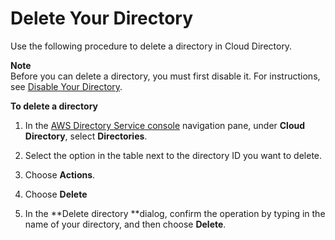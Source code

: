 # Delete Your Directory<a name="how_to_manage_directory_delete"></a>

Use the following procedure to delete a directory in Cloud Directory\.

**Note**  
Before you can delete a directory, you must first disable it\. For instructions, see [Disable Your Directory](how_to_manage_directory_disable.md)\.

**To delete a directory**

1. In the [AWS Directory Service console](https://console.aws.amazon.com/directoryservicev2/) navigation pane, under **Cloud Directory**, select **Directories**\.

1. Select the option in the table next to the directory ID you want to delete\.

1. Choose **Actions**\.

1. Choose **Delete**

1. In the **Delete directory **dialog, confirm the operation by typing in the name of your directory, and then choose **Delete**\.